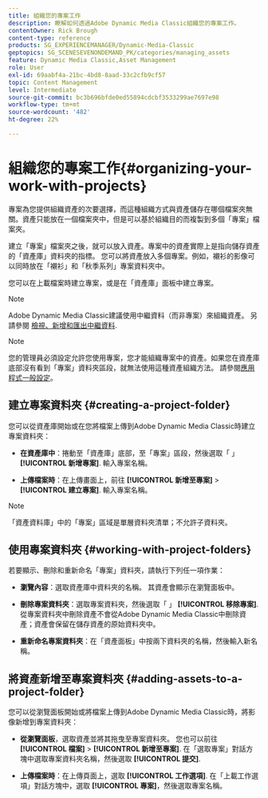 ```yaml
---
title: 組織您的專案工作
description: 瞭解如何透過Adobe Dynamic Media Classic組織您的專案工作。
contentOwner: Rick Brough
content-type: reference
products: SG_EXPERIENCEMANAGER/Dynamic-Media-Classic
geptopics: SG_SCENESEVENONDEMAND_PK/categories/managing_assets
feature: Dynamic Media Classic,Asset Management
role: User
exl-id: 69aabf4a-21bc-4bd8-8aad-33c2cfb9cf57
topic: Content Management
level: Intermediate
source-git-commit: bc3b696bfde0ed55894cdcbf3533299ae7697e98
workflow-type: tm+mt
source-wordcount: '482'
ht-degree: 22%

---
```


# 組織您的專案工作{#organizing-your-work-with-projects}

專案為您提供組織資產的次要選擇，而這種組織方式與資產儲存在哪個檔案夾無關。資產只能放在一個檔案夾中，但是可以基於組織目的而複製到多個「專案」檔案夾。

建立「專案」檔案夾之後，就可以放入資產。專案中的資產實際上是指向儲存資產的「資產庫」資料夾的指標。 您可以將資產放入多個專案。例如，襯衫的影像可以同時放在「襯衫」和「秋季系列」專案資料夾中。

您可以在上載檔案時建立專案，或是在「資產庫」面板中建立專案。

>[!NOTE]
>
>Adobe Dynamic Media Classic建議使用中繼資料（而非專案）來組織資產。 另請參閱 [檢視、新增和匯出中繼資料](viewing-adding-exporting-metadata.md).

>[!NOTE]
>
>您的管理員必須設定允許您使用專案，您才能組織專案中的資產。如果您在資產庫底部沒有看到「專案」資料夾區段，就無法使用這種資產組織方法。 請參閱[應用程式一般設定](application-setup.md#general-settings)。

## 建立專案資料夾 {#creating-a-project-folder}

您可以從資產庫開始或在您將檔案上傳到Adobe Dynamic Media Classic時建立專案資料夾：

* **在資產庫中**：捲動至「資產庫」底部，至「專案」區段，然後選取「 」 **[!UICONTROL 新增專案]**. 輸入專案名稱。

* **上傳檔案時**：在上傳畫面上，前往 **[!UICONTROL 新增至專案]** > **[!UICONTROL 建立專案]**. 輸入專案名稱。

>[!NOTE]
>
>「資產資料庫」中的「專案」區域是單層資料夾清單；不允許子資料夾。

## 使用專案資料夾 {#working-with-project-folders}

若要顯示、刪除和重新命名「專案」資料夾，請執行下列任一項作業：

* **瀏覽內容**：選取資產庫中資料夾的名稱。 其資產會顯示在瀏覽面板中。

* **刪除專案資料夾**：選取專案資料夾，然後選取「 」 **[!UICONTROL 移除專案]**. 從專案資料夾中刪除資產不會從Adobe Dynamic Media Classic中刪除資產；資產會保留在儲存資產的原始資料夾中。

* **重新命名專案資料夾**：在「資產面板」中按兩下資料夾的名稱，然後輸入新名稱。

## 將資產新增至專案資料夾 {#adding-assets-to-a-project-folder}

您可以從瀏覽面板開始或將檔案上傳到Adobe Dynamic Media Classic時，將影像新增到專案資料夾：

* **從瀏覽面板**，選取資產並將其拖曳至專案資料夾。 您也可以前往 **[!UICONTROL 檔案]** > **[!UICONTROL 新增至專案]**. 在「選取專案」對話方塊中選取專案資料夾名稱，然後選取 **[!UICONTROL 提交]**.

* **上傳檔案時**：在上傳頁面上，選取 **[!UICONTROL 工作選項]**. 在「上載工作選項」對話方塊中，選取 **[!UICONTROL 專案]**，然後選取專案名稱。
